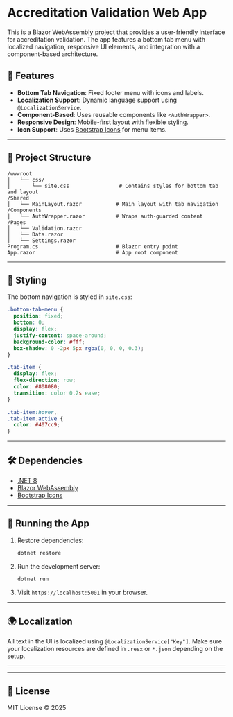# Accreditation Validation Web App

This is a Blazor WebAssembly project that provides a user-friendly interface for accreditation validation. The app features a bottom tab menu with localized navigation, responsive UI elements, and integration with a component-based architecture.

## 🚀 Features

- **Bottom Tab Navigation**: Fixed footer menu with icons and labels.
- **Localization Support**: Dynamic language support using `@LocalizationService`.
- **Component-Based**: Uses reusable components like `<AuthWrapper>`.
- **Responsive Design**: Mobile-first layout with flexible styling.
- **Icon Support**: Uses [Bootstrap Icons](https://icons.getbootstrap.com/) for menu items.

---

## 📁 Project Structure

```
/wwwroot
│   └── css/
│       └── site.css                # Contains styles for bottom tab and layout
/Shared
│   └── MainLayout.razor           # Main layout with tab navigation
/Components
│   └── AuthWrapper.razor          # Wraps auth-guarded content
/Pages
│   └── Validation.razor
│   └── Data.razor
│   └── Settings.razor
Program.cs                         # Blazor entry point
App.razor                          # App root component
```

---

## 🎨 Styling

The bottom navigation is styled in `site.css`:

```css
.bottom-tab-menu {
  position: fixed;
  bottom: 0;
  display: flex;
  justify-content: space-around;
  background-color: #fff;
  box-shadow: 0 -2px 5px rgba(0, 0, 0, 0.3);
}

.tab-item {
  display: flex;
  flex-direction: row;
  color: #808080;
  transition: color 0.2s ease;
}

.tab-item:hover,
.tab-item.active {
  color: #407cc9;
}
```

---

## 🛠️ Dependencies

- [.NET 8](https://dotnet.microsoft.com/)
- [Blazor WebAssembly](https://learn.microsoft.com/aspnet/core/blazor/)
- [Bootstrap Icons](https://icons.getbootstrap.com/)

---

## 🧪 Running the App

1. Restore dependencies:
   ```bash
   dotnet restore
   ```

2. Run the development server:
   ```bash
   dotnet run
   ```

3. Visit `https://localhost:5001` in your browser.

---

## 🌍 Localization

All text in the UI is localized using `@LocalizationService["Key"]`. Make sure your localization resources are defined in `.resx` or `*.json` depending on the setup.

---

---

## 📃 License

MIT License © 2025
